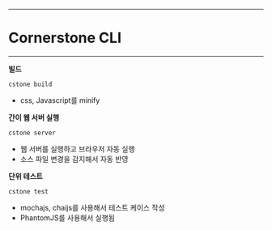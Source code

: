 <!--
{
	"title": "Cornerstone CLI",
	"group": 1,
	"order": 6
}
-->

-----------------------

# Cornerstone CLI #

-----------------------

**빌드**

	cstone build

- css, Javascript를 minify

**간이 웹 서버 실행**

	cstone server

- 웹 서버를 실행하고 브라우저 자동 실행
- 소스 파일 변경을 감지해서 자동 반영

**단위 테스트**

	cstone test

- mochajs, chaijs를 사용해서 테스트 케이스 작성
- PhantomJS를 사용해서 실행됨
